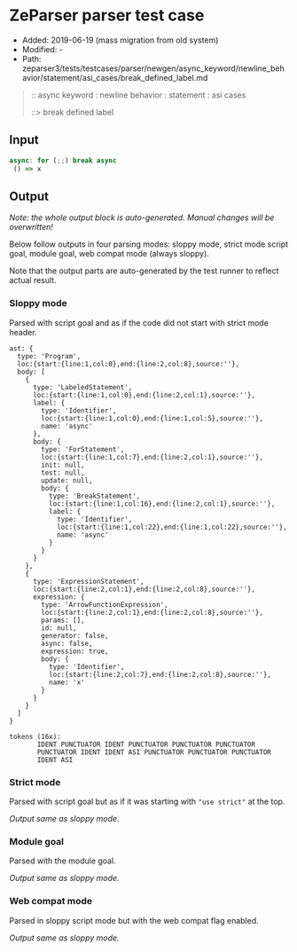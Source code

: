# ZeParser parser test case

- Added: 2019-06-19 (mass migration from old system)
- Modified: -
- Path: zeparser3/tests/testcases/parser/newgen/async_keyword/newline_behavior/statement/asi_cases/break_defined_label.md

> :: async keyword : newline behavior : statement : asi cases
>
> ::> break defined label

## Input

`````js
async: for (;;) break async 
 () => x
`````

## Output

_Note: the whole output block is auto-generated. Manual changes will be overwritten!_

Below follow outputs in four parsing modes: sloppy mode, strict mode script goal, module goal, web compat mode (always sloppy).

Note that the output parts are auto-generated by the test runner to reflect actual result.

### Sloppy mode

Parsed with script goal and as if the code did not start with strict mode header.

`````
ast: {
  type: 'Program',
  loc:{start:{line:1,col:0},end:{line:2,col:8},source:''},
  body: [
    {
      type: 'LabeledStatement',
      loc:{start:{line:1,col:0},end:{line:2,col:1},source:''},
      label: {
        type: 'Identifier',
        loc:{start:{line:1,col:0},end:{line:1,col:5},source:''},
        name: 'async'
      },
      body: {
        type: 'ForStatement',
        loc:{start:{line:1,col:7},end:{line:2,col:1},source:''},
        init: null,
        test: null,
        update: null,
        body: {
          type: 'BreakStatement',
          loc:{start:{line:1,col:16},end:{line:2,col:1},source:''},
          label: {
            type: 'Identifier',
            loc:{start:{line:1,col:22},end:{line:1,col:22},source:''},
            name: 'async'
          }
        }
      }
    },
    {
      type: 'ExpressionStatement',
      loc:{start:{line:2,col:1},end:{line:2,col:8},source:''},
      expression: {
        type: 'ArrowFunctionExpression',
        loc:{start:{line:2,col:1},end:{line:2,col:8},source:''},
        params: [],
        id: null,
        generator: false,
        async: false,
        expression: true,
        body: {
          type: 'Identifier',
          loc:{start:{line:2,col:7},end:{line:2,col:8},source:''},
          name: 'x'
        }
      }
    }
  ]
}

tokens (16x):
       IDENT PUNCTUATOR IDENT PUNCTUATOR PUNCTUATOR PUNCTUATOR
       PUNCTUATOR IDENT IDENT ASI PUNCTUATOR PUNCTUATOR PUNCTUATOR
       IDENT ASI
`````

### Strict mode

Parsed with script goal but as if it was starting with `"use strict"` at the top.

_Output same as sloppy mode._

### Module goal

Parsed with the module goal.

_Output same as sloppy mode._

### Web compat mode

Parsed in sloppy script mode but with the web compat flag enabled.

_Output same as sloppy mode._
